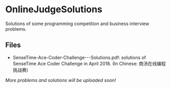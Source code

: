 # OnlineJudgeSolutions
Solutions of some programming competition and business interview problems.

## Files
* SenseTime-Ace-Coder-Challenge---Solutions.pdf: solutions of SenseTime Ace Coder Challenge in April 2018. (In Chinese: 商汤在线编程挑战赛)


*More problems and solutions will be uploaded soon!*
